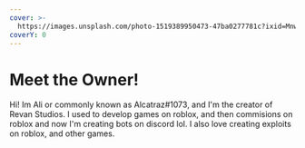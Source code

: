 ```yaml
---
cover: >-
  https://images.unsplash.com/photo-1519389950473-47ba0277781c?ixid=MnwxMjA3fDB8MHxwaG90by1wYWdlfHx8fGVufDB8fHx8&ixlib=rb-1.2.1&auto=format&fit=crop&w=2970&q=80
coverY: 0
---
```


# Meet the Owner!

Hi! Im Ali or commonly known as Alcatraz#1073, and I'm the creator of Revan Studios. I used to develop games on roblox, and then commisions on roblox and now I'm creating bots on discord lol. I also love creating exploits on roblox, and other games.
